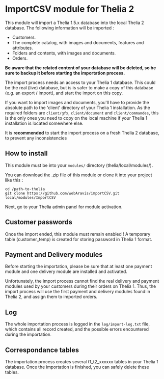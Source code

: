 # ImportCSV module for Thelia 2 #

This module will import a Thelia 1.5.x database into the local Thelia 2 database. The following information will be imported :

- Customers.
- The complete catalog, with images and documents, features and attributes.
- Folders and contents, with images and documents.
- Orders.

**Be aware that the related content of your database will be deleted, so be sure to backup it before starting the importation process.**

The import process needs an access to your Thelia 1 database. This could be the real (live) database, but is is safer to make a copy of this database (e.g. an export / import), and start the import on this copy.

If you want to import images and documents, you'll have to provide the absolute path to the 'client' directory of your Thelia 1 installation.
As the required folders are `client/gfx`, `client/document` and `client/commandes`, this is the only ones you need to copy on the local machine if your Thelia 1 installation is located 
somewhere else.

It is **recommended** to start the import process on a fresh Thelia 2 database, to prevent any inconsistencies

## How to install

This module must be into your ```modules/``` directory (thelia/local/modules/).

You can download the .zip file of this module or clone it into your project like this :

```
cd /path-to-thelia
git clone https://github.com/webAravis/importCSV.git local/modules/ImportCSV
```

Next, go to your Thelia admin panel for module activation.

## Customer passwords ##

Once the import ended, this module must remain enabled ! A temporary table (customer_temp) is created for storing password in Thelia 1 format.

## Payment and Delivery modules ##

Before starting the importation, please be sure that at least one payment module and one delivery module are installed and activated.

Unfortunately, the import process cannot find the real delivery and payment modules used by your customers during their orders on Thelia 1. Thus, the import process
will use the first payment and delivery modules found in Thelia 2, and assign them to imported orders.

## Log ##

The whole importation process is logged in the `log/import-log.txt` file, which contains all record created, and the possible errors encountered during the importation.

## Correspondance tables ##

The importation process creates several t1_t2_xxxxxx tables in your Thelia 1 database. Once the importation is finished, you can safely delete these tables.
